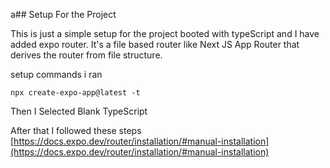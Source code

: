 a## Setup For the Project

This is just a simple setup for the project booted with typeScript and I have added expo router.
It's a file based router like Next JS App Router that derives the router from file structure.

setup commands i ran

```
npx create-expo-app@latest -t
```

Then I Selected Blank TypeScript

After that I followed these steps
[https://docs.expo.dev/router/installation/#manual-installation](https://docs.expo.dev/router/installation/#manual-installation)
